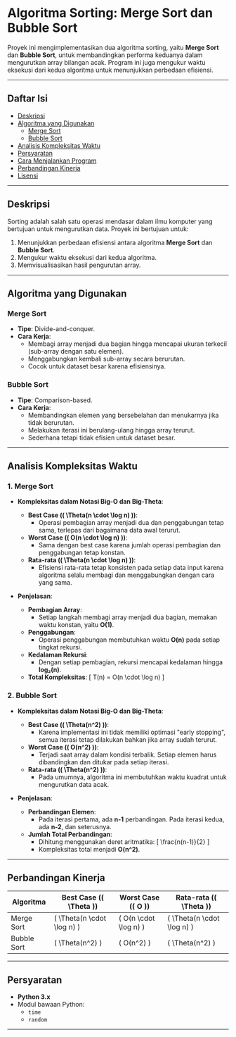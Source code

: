 # Algoritma Sorting: Merge Sort dan Bubble Sort

Proyek ini mengimplementasikan dua algoritma sorting, yaitu **Merge Sort** dan **Bubble Sort**, untuk membandingkan performa keduanya dalam mengurutkan array bilangan acak. Program ini juga mengukur waktu eksekusi dari kedua algoritma untuk menunjukkan perbedaan efisiensi.

---

## Daftar Isi
- [Deskripsi](#deskripsi)
- [Algoritma yang Digunakan](#algoritma-yang-digunakan)
  - [Merge Sort](#merge-sort)
  - [Bubble Sort](#bubble-sort)
- [Analisis Kompleksitas Waktu](#analisis-kompleksitas-waktu)
- [Persyaratan](#persyaratan)
- [Cara Menjalankan Program](#cara-menjalankan-program)
- [Perbandingan Kinerja](#perbandingan-kinerja)
- [Lisensi](#lisensi)

---

## Deskripsi
Sorting adalah salah satu operasi mendasar dalam ilmu komputer yang bertujuan untuk mengurutkan data. Proyek ini bertujuan untuk:
1. Menunjukkan perbedaan efisiensi antara algoritma **Merge Sort** dan **Bubble Sort**.
2. Mengukur waktu eksekusi dari kedua algoritma.
3. Memvisualisasikan hasil pengurutan array.

---

## Algoritma yang Digunakan

### Merge Sort
- **Tipe**: Divide-and-conquer.
- **Cara Kerja**:
  - Membagi array menjadi dua bagian hingga mencapai ukuran terkecil (sub-array dengan satu elemen).
  - Menggabungkan kembali sub-array secara berurutan.
  - Cocok untuk dataset besar karena efisiensinya.
  
### Bubble Sort
- **Tipe**: Comparison-based.
- **Cara Kerja**:
  - Membandingkan elemen yang bersebelahan dan menukarnya jika tidak berurutan.
  - Melakukan iterasi ini berulang-ulang hingga array terurut.
  - Sederhana tetapi tidak efisien untuk dataset besar.

---

## Analisis Kompleksitas Waktu

### 1. Merge Sort
- **Kompleksitas dalam Notasi Big-O dan Big-Theta**:
  - **Best Case (\( \Theta(n \cdot \log n) \))**:
    - Operasi pembagian array menjadi dua dan penggabungan tetap sama, terlepas dari bagaimana data awal terurut.
  - **Worst Case (\( O(n \cdot \log n) \))**:
    - Sama dengan best case karena jumlah operasi pembagian dan penggabungan tetap konstan.
  - **Rata-rata (\( \Theta(n \cdot \log n) \))**:
    - Efisiensi rata-rata tetap konsisten pada setiap data input karena algoritma selalu membagi dan menggabungkan dengan cara yang sama.

- **Penjelasan**:
  - **Pembagian Array**:
    - Setiap langkah membagi array menjadi dua bagian, memakan waktu konstan, yaitu **O(1)**.
  - **Penggabungan**:
    - Operasi penggabungan membutuhkan waktu **O(n)** pada setiap tingkat rekursi.
  - **Kedalaman Rekursi**:
    - Dengan setiap pembagian, rekursi mencapai kedalaman hingga **log₂(n)**.
  - **Total Kompleksitas**:
    \[
    T(n) = O(n \cdot \log n)
    \]

### 2. Bubble Sort
- **Kompleksitas dalam Notasi Big-O dan Big-Theta**:
  - **Best Case (\( \Theta(n^2) \))**:
    - Karena implementasi ini tidak memiliki optimasi "early stopping", semua iterasi tetap dilakukan bahkan jika array sudah terurut.
  - **Worst Case (\( O(n^2) \))**:
    - Terjadi saat array dalam kondisi terbalik. Setiap elemen harus dibandingkan dan ditukar pada setiap iterasi.
  - **Rata-rata (\( \Theta(n^2) \))**:
    - Pada umumnya, algoritma ini membutuhkan waktu kuadrat untuk mengurutkan data acak.

- **Penjelasan**:
  - **Perbandingan Elemen**:
    - Pada iterasi pertama, ada **n-1** perbandingan. Pada iterasi kedua, ada **n-2**, dan seterusnya.
  - **Jumlah Total Perbandingan**:
    - Dihitung menggunakan deret aritmatika:
      \[
      \frac{n(n-1)}{2}
      \]
    - Kompleksitas total menjadi **O(n^2)**.

---

## Perbandingan Kinerja
| Algoritma    | Best Case (\( \Theta \)) | Worst Case (\( O \)) | Rata-rata (\( \Theta \)) |
|--------------|--------------------------|-----------------------|--------------------------|
| Merge Sort   | \( \Theta(n \cdot \log n) \) | \( O(n \cdot \log n) \) | \( \Theta(n \cdot \log n) \) |
| Bubble Sort  | \( \Theta(n^2) \)           | \( O(n^2) \)           | \( \Theta(n^2) \)          |

---

## Persyaratan
- **Python 3.x**
- Modul bawaan Python:
  - `time`
  - `random`

---